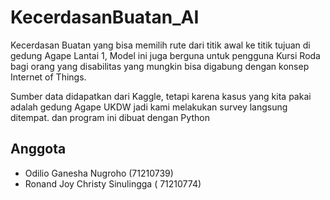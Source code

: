 # KecerdasanBuatan_AI
Kecerdasan Buatan yang bisa memilih rute dari titik awal ke titik tujuan di gedung Agape Lantai 1, Model ini juga berguna untuk pengguna Kursi Roda bagi orang yang disabilitas yang mungkin bisa digabung dengan konsep Internet of Things. 

Sumber data didapatkan dari Kaggle, tetapi karena kasus yang kita pakai adalah gedung Agape UKDW jadi kami melakukan survey langsung ditempat. dan program ini dibuat dengan Python

## Anggota
- Odilio Ganesha Nugroho (71210739)
- Ronand Joy Christy Sinulingga (	71210774)
